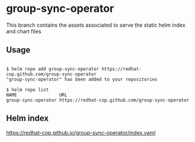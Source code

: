 # group-sync-operator

This branch contains the assets associated to serve the static helm index and chart files

## Usage

```

$ helm repo add group-sync-operator https://redhat-cop.github.com/group-sync-operator
"group-sync-operator" has been added to your repositories

$ helm repo list 
NAME                URL                               
group-sync-operator	https://redhat-cop.github.com/group-sync-operator

```


## Helm index

https://redhat-cop.github.io/group-sync-operator/index.yaml
 
